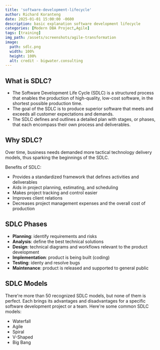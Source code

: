 ```yaml
---
title: 'software-development-lifecycle'
author: Richard Koranteng
date: 2025-01-01 15:00:00 -0600
description: basic explanation software development lifecycle
categories: [Modern DBA Project,Agile]
tags: [training]
img_path: /assets/screenshots/agile-transformation
image:
  path: sdlc.png
  width: 100%
  height: 100%
  alt: credit - bigwater.consulting
---
```


## What is SDLC?
- The Software Development Life Cycle (SDLC) is a structured process that enables the production of high-quality, low-cost software, in the shortest possible production time. 
- The goal of the SDLC is to produce superior software that meets and exceeds all customer expectations and demands. 
- The SDLC defines and outlines a detailed plan with stages, or phases, that each encompass their own process and deliverables.

## Why SDLC?
Over time, business needs demanded more tactical technology delivery models, thus sparking the beginnings of the SDLC.

Benefits of SDLC:
- Provides a standardized framework that defines activities and deliverables
- Aids in project planning, estimating, and scheduling
- Makes project tracking and control easier
- Improves client relations
- Decreases project management expenses and the overall cost of production

## SDLC Phases
- **Planning**: identify requirements and risks
- **Analysis**: define the best technical solutions
- **Design**: technical diagrams and workflows relevant to the product development
- **Implementation**: product is being built (coding)
- **Testing**: identy and resolve bugs
- **Maintenance**: product is released and supported to general public

## SDLC Models

There're more  than 50 recognized SDLC models, but none of them is perfect. Each brings its advantages and disadvantages for a specific software development project or a team. Here're some common SDLC models:

- Waterfall
- Agile
- Spiral
- V-Shaped
- Big Bang

